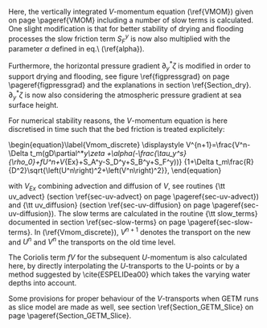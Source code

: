 Here, the vertically integrated $V$-momentum equation (\ref{VMOM}) given
on page \pageref{VMOM} including a
number of slow terms is calculated. One slight modification is that
for better stability of drying and flooding processes the slow friction
term $S^y_F$ is now also multiplied with the parameter $\alpha$ defined
in eq.\ (\ref{alpha}).

Furthermore, the horizontal pressure gradient $\partial^*_y\zeta$ is
modified in order to
support drying and flooding, see figure \ref{figpressgrad} on page
\pageref{figpressgrad} and the explanations in section \ref{Section_dry}.
$\partial^*_y\zeta$ is now also considering the atmospheric pressure
gradient at sea surface height.

For numerical stability reasons, the $V$-momentum equation is here
discretised in time such that the
bed friction is treated explicitely:

\begin{equation}\label{Vmom_discrete}
\displaystyle
V^{n+1}=\frac{V^n-\Delta t_m(gD\partial^*_y\zeta
+\alpha(-\frac{\tau_y^s}{\rho_0}+fU^n+V_{Ex}+S_A^y-S_D^y+S_B^y+S_F^y))}
{1+\Delta t_m\frac{R}{D^2}\sqrt{\left(U^n\right)^2+\left(V^n\right)^2}},
\end{equation}

with $V_{Ex}$ combining advection and diffusion of $V$, see routines
{\tt uv\_advect} (section \ref{sec-uv-advect} on page
\pageref{sec-uv-advect}) and {\tt uv\_diffusion}
(section \ref{sec-uv-diffusion} on page
\pageref{sec-uv-diffusion}). The slow terms
are calculated in the routine {\tt slow\_terms} documented in section
\ref{sec-slow-terms} on page \pageref{sec-slow-terms}.
In (\ref{Vmom_discrete}), $V^{n+1}$ denotes the transport on the
new and $U^n$ and $V^n$ the transports on the old time level.

The Coriolis term $fV$ for the subsequent $U$-momentum is also calculated
here, by directly interpolating the $U$-transports to the U-points
or by a method suggested by \cite{ESPELIDea00} which takes the
varying water depths into account.

Some provisions for proper behaviour of the $V$-transports when
GETM runs as slice model are made as well, see section
\ref{Section_GETM_Slice} on page \pageref{Section_GETM_Slice}.

